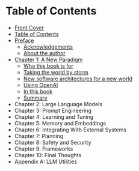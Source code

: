 # Table of Contents

* [Front Cover](./index.html)
* [Table of Contents](./table-of-contents.html)
* [Preface](./preface.html)
  * [Acknowledgements](./preface.html#acknowledgements)
  * [About the author](./preface.html#about-the-author)
* [Chapter 1: A New Paradigm](./a-new-paradigm.html)
  * [Who this book is for](./a-new-paradigm.html#who-this-book-is-for)
  * [Taking the world by storm](./a-new-paradigm.html#taking-the-world-by-storm)
  * [New software architectures for a new world](./a-new-paradigm.html#new-software-architecture-for-a-new-world)
  * [Using OpenAI](./a-new-paradigm.html#using-openai)
  * [In this book](./a-new-paradigm.html#in-this-book)
  * [Summary](./a-new-paradigm.html#summary)
* Chapter 2: Large Language Models
* Chapter 3: Prompt Engineering
* Chapter 4: Learning and Tuning
* Chapter 5: Memory and Embeddings
* Chapter 6: Integrating With External Systems
* Chapter 7: Planning
* Chapter 8: Safety and Security
* Chapter 9: Frameworks
* Chapter 10: Final Thoughts
* Appendix A: LLM Utilities
